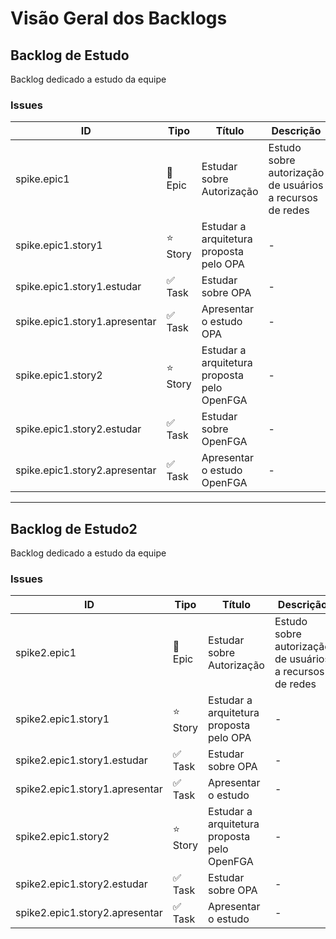 # Visão Geral dos Backlogs

## Backlog de Estudo

Backlog dedicado a estudo da equipe

### Issues

| ID | Tipo | Título | Descrição | Status | Dependências |
| --- | --- | --- | --- | --- | --- |
| spike.epic1 | 🌟 Epic | Estudar sobre Autorização | Estudo sobre autorização de usuários a recursos de redes | - | - |
|   spike.epic1.story1 | ⭐ Story | Estudar a arquitetura proposta pelo OPA | - | - | - |
|     spike.epic1.story1.estudar | ✅ Task | Estudar sobre OPA | - | - | - |
|     spike.epic1.story1.apresentar | ✅ Task | Apresentar o estudo OPA | - | - | spike.epic1.story2.estudar, spike.epic1.story1.estudar |
|   spike.epic1.story2 | ⭐ Story | Estudar a arquitetura proposta pelo OpenFGA | - | - | - |
|     spike.epic1.story2.estudar | ✅ Task | Estudar sobre OpenFGA | - | - | - |
|     spike.epic1.story2.apresentar | ✅ Task | Apresentar o estudo OpenFGA | - | - | spike.epic1.story2.estudar, spike.epic1.story1.estudar |

---

## Backlog de Estudo2

Backlog dedicado a estudo da equipe

### Issues

| ID | Tipo | Título | Descrição | Status | Dependências |
| --- | --- | --- | --- | --- | --- |
| spike2.epic1 | 🌟 Epic | Estudar sobre Autorização | Estudo sobre autorização de usuários a recursos de redes | - | - |
|   spike2.epic1.story1 | ⭐ Story | Estudar a arquitetura proposta pelo OPA | - | - | - |
|     spike2.epic1.story1.estudar | ✅ Task | Estudar sobre OPA | - | - | - |
|     spike2.epic1.story1.apresentar | ✅ Task | Apresentar o estudo | - | - | - |
|   spike2.epic1.story2 | ⭐ Story | Estudar a arquitetura proposta pelo OpenFGA | - | - | - |
|     spike2.epic1.story2.estudar | ✅ Task | Estudar sobre OPA | - | - | - |
|     spike2.epic1.story2.apresentar | ✅ Task | Apresentar o estudo | - | - | spike.epic1.story2.estudar, spike.epic1.story1.estudar |

